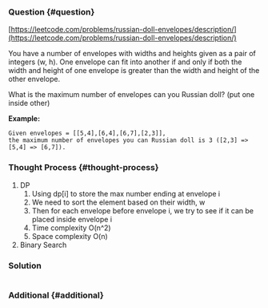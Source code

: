 ### Question {#question}

[https://leetcode.com/problems/russian-doll-envelopes/description/](https://leetcode.com/problems/russian-doll-envelopes/description/)

You have a number of envelopes with widths and heights given as a pair of integers \(w, h\). One envelope can fit into another if and only if both the width and height of one envelope is greater than the width and height of the other envelope.

What is the maximum number of envelopes can you Russian doll? \(put one inside other\)

**Example:**

```
Given envelopes = [[5,4],[6,4],[6,7],[2,3]],
the maximum number of envelopes you can Russian doll is 3 ([2,3] => [5,4] => [6,7]).
```

### Thought Process {#thought-process}

1. DP
   1. Using dp\[i\] to store the max number ending at envelope i
   2. We need to sort the element based on their width, w
   3. Then for each envelope before envelope i, we try to see if it can be placed inside envelope i
   4. Time complexity O\(n^2\)
   5. Space complexity O\(n\)
2. Binary Search

### Solution

```java

```

### Additional {#additional}



